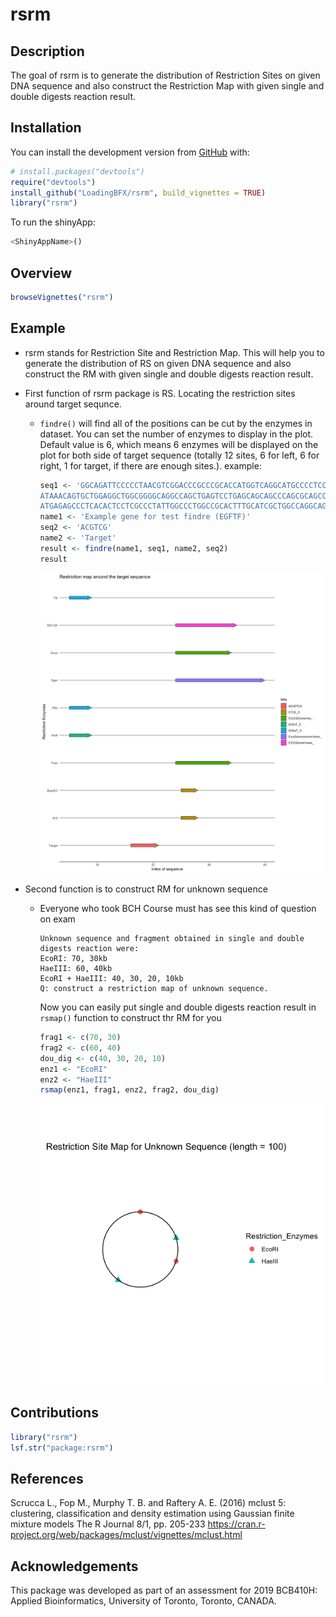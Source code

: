 
<!-- README.md is generated from README.Rmd. Please edit that file -->

# rsrm

<!-- badges: start -->

<!-- badges: end -->

## Description

The goal of rsrm is to generate the distribution of Restriction Sites on
given DNA sequence and also construct the Restriction Map with given
single and double digests reaction result.

## Installation

You can install the development version from
[GitHub](https://github.com/) with:

``` r
# install.packages("devtools")
require("devtools")
install_github("LoadingBFX/rsrm", build_vignettes = TRUE)
library("rsrm")
```

To run the shinyApp:

``` r
<ShinyAppName>()
```

## Overview

``` r
browseVignettes("rsrm")
```

## Example

  - rsrm stands for Restriction Site and Restriction Map. This will help
    you to generate the distribution of RS on given DNA sequence and
    also construct the RM with given single and double digests reaction
    result.

  - First function of rsrm package is RS. Locating the restriction sites
    around target sequnce.
    
      - `findre()` will find all of the positions can be cut by the
        enzymes in dataset. You can set the number of enzymes to display
        in the plot. Default value is 6, which means 6 enzymes will be
        displayed on the plot for both side of target sequence (totally
        12 sites, 6 for left, 6 for right, 1 for target, if there are
        enough sites.).
        example:
        
        ``` r
        seq1 <- 'GGCAGATTCCCCCTAACGTCGGACCCGCCCGCACCATGGTCAGGCATGCCCCTCCTCATCGCTGGGCACAGCCCAGAGGGT
        ATAAACAGTGCTGGAGGCTGGCGGGGCAGGCCAGCTGAGTCCTGAGCAGCAGCCCAGCGCAGCCACCGAGACACC
        ATGAGAGCCCTCACACTCCTCGCCCTATTGGCCCTGGCCGCACTTTGCATCGCTGGCCAGGCAGGTGAGTGCCCC'
        name1 <- 'Example gene for test findre (EGFTF)'
        seq2 <- 'ACGTCG'
        name2 <- 'Target'
        result <- findre(name1, seq1, name2, seq2)
        result
        ```
        
        ![](./inst/extdata/RSplot.png)

  - Second function is to construct RM for unknown sequence
    
      - Everyone who took BCH Course must has see this kind of question
        on
            exam
        
            Unknown sequence and fragment obtained in single and double digests reaction were:
            EcoRI: 70, 30kb
            HaeIII: 60, 40kb
            EcoRI + HaeIII: 40, 30, 20, 10kb
            Q: construct a restriction map of unknown sequence.
        
        Now you can easily put single and double digests reaction result
        in `rsmap()` function to construct thr RM for you
        
        ``` r
        frag1 <- c(70, 30)
        frag2 <- c(60, 40)
        dou_dig <- c(40, 30, 20, 10)
        enz1 <- "EcoRI"
        enz2 <- "HaeIII"
        rsmap(enz1, frag1, enz2, frag2, dou_dig)
        ```
        
        ![](./inst/extdata/RSMap.png)

## Contributions

``` r
library("rsrm")
lsf.str("package:rsrm")
```

## References

Scrucca L., Fop M., Murphy T. B. and Raftery A. E. (2016) mclust 5:
clustering, classification and density estimation using Gaussian finite
mixture models The R Journal 8/1, pp. 205-233
<https://cran.r-project.org/web/packages/mclust/vignettes/mclust.html>

## Acknowledgements

This package was developed as part of an assessment for 2019 BCB410H:
Applied Bioinformatics, University of Toronto, Toronto, CANADA.
